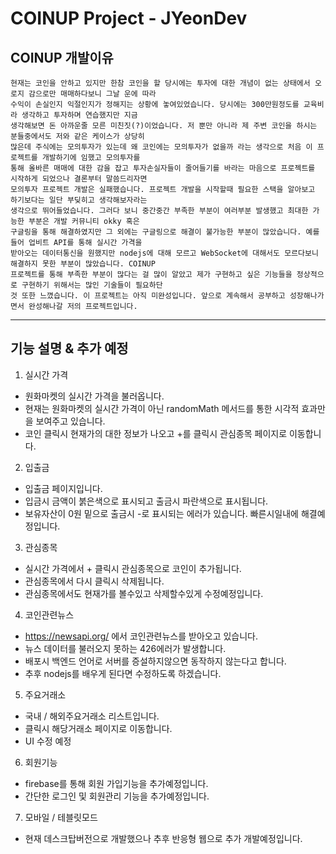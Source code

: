 # COINUP Project - JYeonDev

## COINUP 개발이유

```
현재는 코인을 안하고 있지만 한참 코인을 할 당시에는 투자에 대한 개념이 없는 상태에서 오로지 감으로만 매매하다보니 그날 운에 따라
수익이 손실인지 익절인지가 정해지는 상황에 놓여있었습니다. 당시에는 300만원정도를 교육비라 생각하고 투자하며 연습했지만 지금
생각해보면 돈 아까운줄 모른 미친짓(?)이었습니다. 저 뿐만 아니라 제 주변 코인을 하시는 분들중에서도 저와 같은 케이스가 상당히
많은데 주식에는 모의투자가 있는데 왜 코인에는 모의투자가 없을까 라는 생각으로 처음 이 프로젝트를 개발하기에 임했고 모의투자를
통해 올바른 매매에 대한 감을 잡고 투자손실자들이 줄어들기를 바라는 마음으로 프로젝트를 시작하게 되었으나 결론부터 말씀드리자면
모의투자 프로젝트 개발은 실패했습니다. 프로젝트 개발을 시작할때 필요한 스택을 알아보고 하기보다는 일단 부딪히고 생각해보자라는
생각으로 뛰어들었습니다. 그러다 보니 중간중간 부족한 부분이 여러부분 발생했고 최대한 가능한 부분은 개발 커뮤니티 okky 혹은
구글링을 통해 해결하였지만 그 외에는 구글링으로 해결이 불가능한 부분이 많았습니다. 예를 들어 업비트 API를 통해 실시간 가격을
받아오는 데이터통신을 원했지만 nodejs에 대해 모르고 WebSocket에 대해서도 모르다보니 해결하지 못한 부분이 많았습니다. COINUP
프로젝트를 통해 부족한 부분이 많다는 걸 많이 알았고 제가 구현하고 싶은 기능들을 정상적으로 구현하기 위해서는 많인 기술들이 필요하단
것 또한 느꼈습니다. 이 프로젝트는 아직 미완성입니다. 앞으로 계속해서 공부하고 성장해나가면서 완성해나갈 저의 프로젝트입니다.
```

---

## 기능 설명 & 추가 예정

1. 실시간 가격

- 원화마켓의 실시간 가격을 불러옵니다.
- 현재는 원화마켓의 실시간 가격이 아닌 randomMath 메서드를 통한 시각적 효과만을 보여주고 있습니다.
- 코인 클릭시 현재가의 대한 정보가 나오고 +를 클릭시 관심종목 페이지로 이동합니다.

2. 입출금

- 입출금 페이지입니다.
- 입금시 금액이 붉은색으로 표시되고 출금시 파란색으로 표시됩니다.
- 보유자산이 0원 밑으로 출금시 -로 표시되는 에러가 있습니다. 빠른시일내에 해결예정입니다.

3. 관심종목

- 실시간 가격에서 + 클릭시 관심종목으로 코인이 추가됩니다.
- 관심종목에서 다시 클릭시 삭제됩니다.
- 관심종목에서도 현재가를 볼수있고 삭제할수있게 수정예정입니다.

4. 코인관련뉴스

- https://newsapi.org/ 에서 코인관련뉴스를 받아오고 있습니다.
- 뉴스 데이터를 불러오지 못하는 426에러가 발생합니다.
- 배포시 백엔드 언어로 서버를 증설하지않으면 동작하지 않는다고 합니다.
- 추후 nodejs를 배우게 된다면 수정하도록 하겠습니다.

5. 주요거래소

- 국내 / 해외주요거래소 리스트입니다.
- 클릭시 해당거래소 페이지로 이동합니다.
- UI 수정 예정

6. 회원기능

- firebase를 통해 회원 가입기능을 추가예정입니다.
- 간단한 로그인 및 회원관리 기능을 추가예정입니다.

7. 모바일 / 테블릿모드

- 현재 데스크탑버전으로 개발했으나 추후 반응형 웹으로 추가 개발예정입니다.
